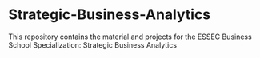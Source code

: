 # Strategic-Business-Analytics
This repository contains the material and projects for the ESSEC Business School Specialization: Strategic Business Analytics
